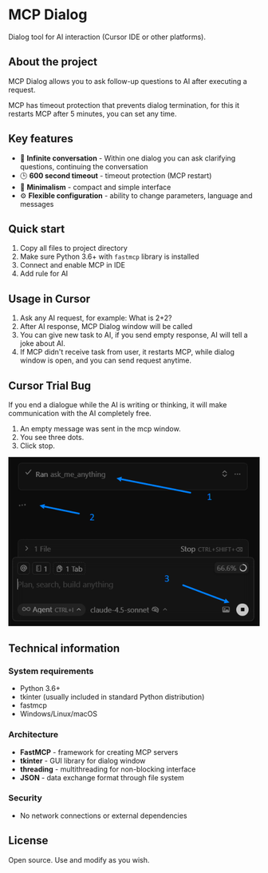 # MCP Dialog

Dialog tool for AI interaction (Cursor IDE or other platforms).

## About the project

MCP Dialog allows you to ask follow-up questions to AI after executing a request.

MCP has timeout protection that prevents dialog termination, for this it restarts MCP after 5 minutes, you can set any time.

## Key features

- 🔄 **Infinite conversation** - Within one dialog you can ask clarifying questions, continuing the conversation
- 🕒 **600 second timeout** - timeout protection (MCP restart)
- 🎨 **Minimalism** - compact and simple interface
- ⚙️ **Flexible configuration** - ability to change parameters, language and messages

## Quick start

1. Copy all files to project directory
2. Make sure Python 3.6+ with `fastmcp` library is installed
3. Connect and enable MCP in IDE
4. Add rule for AI

## Usage in Cursor

1. Ask any AI request, for example: What is 2+2?
2. After AI response, MCP Dialog window will be called
3. You can give new task to AI, if you send empty response, AI will tell a joke about AI.
4. If MCP didn't receive task from user, it restarts MCP, while dialog window is open, and you can send request anytime.

## Cursor Trial Bug

If you end a dialogue while the AI is writing or thinking, it will make communication with the AI completely free.
1. An empty message was sent in the mcp window.
2. You see three dots.
3. Click stop.

![When to stop](./when-to-stop.png)

## Technical information

### System requirements

- Python 3.6+
- tkinter (usually included in standard Python distribution)
- fastmcp
- Windows/Linux/macOS

### Architecture

- **FastMCP** - framework for creating MCP servers
- **tkinter** - GUI library for dialog window  
- **threading** - multithreading for non-blocking interface
- **JSON** - data exchange format through file system

### Security

- No network connections or external dependencies

## License

Open source. Use and modify as you wish.
